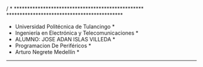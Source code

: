 
/ * ************************************************* ********************************************
* Universidad Politécnica de Tulancingo *
* Ingeniería en Electrónica y Telecomunicaciones *
* ALUMNO: JOSE ADAN ISLAS VILLEDA *
* Programacion De Periféricos *
* Arturo Negrete Medellín *
*************************************************** ********************************************

